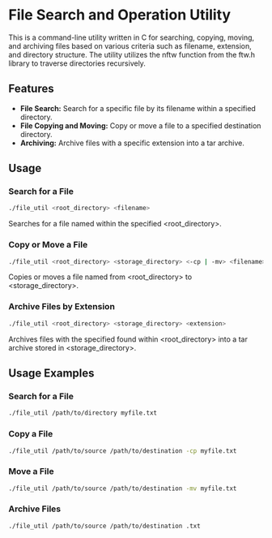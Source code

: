 # File Search and Operation Utility
This is a command-line utility written in C for searching, copying, moving, and archiving files based on various criteria such as filename, extension, and directory structure. The utility utilizes the nftw function from the ftw.h library to traverse directories recursively.

## Features
- **File Search:** Search for a specific file by its filename within a specified directory.
- **File Copying and Moving:** Copy or move a file to a specified destination directory.
- **Archiving:** Archive files with a specific extension into a tar archive.

## Usage
### Search for a File
```bash
./file_util <root_directory> <filename>
```
Searches for a file named <filename> within the specified <root_directory>.

### Copy or Move a File
```bash
./file_util <root_directory> <storage_directory> <-cp | -mv> <filename>
```
Copies or moves a file named <filename> from <root_directory> to <storage_directory>.

### Archive Files by Extension
```bash
./file_util <root_directory> <storage_directory> <extension>
```
Archives files with the specified <extension> found within <root_directory> into a tar archive stored in <storage_directory>.

## Usage Examples
### Search for a File
```bash
./file_util /path/to/directory myfile.txt
```
### Copy a File
```bash
./file_util /path/to/source /path/to/destination -cp myfile.txt
```
### Move a File
```bash
./file_util /path/to/source /path/to/destination -mv myfile.txt
```
### Archive Files
```bash
./file_util /path/to/source /path/to/destination .txt
```
